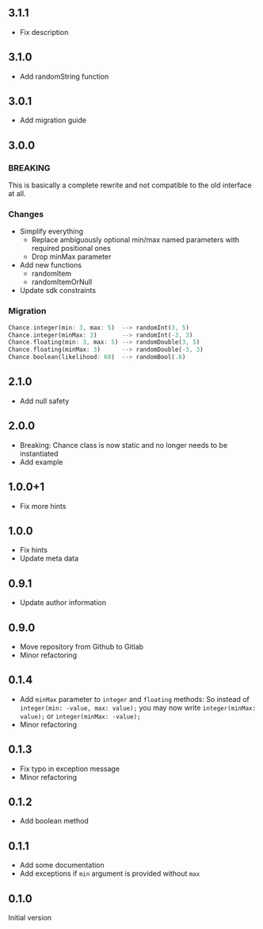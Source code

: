 ## 3.1.1
* Fix description

## 3.1.0
* Add randomString function

## 3.0.1
* Add migration guide

## 3.0.0
### BREAKING
This is basically a complete rewrite and not compatible to the old interface at
all.

### Changes
* Simplify everything
  * Replace ambiguously optional min/max named parameters with required
    positional ones
  * Drop minMax parameter
* Add new functions
  * randomItem
  * randomItemOrNull
* Update sdk constraints

### Migration
```dart
Chance.integer(min: 3, max: 5)  --> randomInt(3, 5)
Chance.integer(minMax: 3)       --> randomInt(-3, 3)
Chance.floating(min: 3, max: 5) --> randomDouble(3, 5)
Chance.floating(minMax: 3)      --> randomDouble(-3, 3)
Chance.boolean(likelihood: 60)  --> randomBool(.6)
```

## 2.1.0
* Add null safety

## 2.0.0
* Breaking: Chance class is now static and no longer needs to be instantiated
* Add example

## 1.0.0+1
* Fix more hints

## 1.0.0
* Fix hints
* Update meta data

## 0.9.1
* Update author information

## 0.9.0
* Move repository from Github to Gitlab
* Minor refactoring

## 0.1.4
* Add `minMax` parameter to `integer` and `floating` methods:
  So instead of
  `integer(min: -value, max: value);`
  you may now write
  `integer(minMax: value);`
  or
  `integer(minMax: -value);`
* Minor refactoring

## 0.1.3
* Fix typo in exception message
* Minor refactoring

## 0.1.2
* Add boolean method

## 0.1.1
* Add some documentation
* Add exceptions if `min` argument is provided without `max`

## 0.1.0
Initial version
